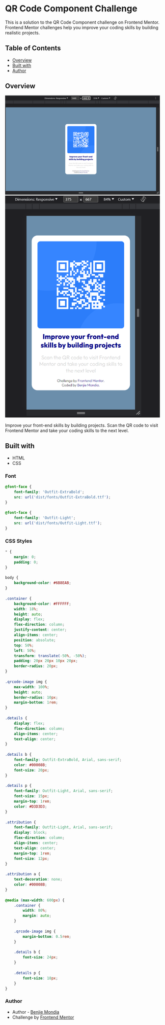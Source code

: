 # QR Code Component Challenge

This is a solution to the QR Code Component challenge on Frontend Mentor. Frontend Mentor challenges help you improve your coding skills by building realistic projects.

## Table of Contents

- [Overview](#overview)
- [Built with](#built-with)
- [Author](#author)

## Overview

![QR Code](images/DesktopQRCode.png)
![QR Code](images/MobileQRCode.png)

Improve your front-end skills by building projects. Scan the QR code to visit Frontend Mentor and take your coding skills to the next level.

## Built with

- HTML
- CSS

### Font

```css
@font-face {
    font-family: 'Outfit-ExtraBold';
    src: url('dist/fonts/Outfit-ExtraBold.ttf');
}

@font-face {
    font-family: 'Outfit-Light';
    src: url('dist/fonts/Outfit-Light.ttf');
}
```

### CSS Styles 

```css
* {
    margin: 0;
    padding: 0;
}

body {
    background-color: #6B8EAB;
}

.container {
    background-color: #FFFFFF;
    width: 18%;
    height: auto;
    display: flex;
    flex-direction: column;
    justify-content: center;
    align-items: center;
    position: absolute;
    top: 50%;
    left: 50%;
    transform: translate(-50%, -50%);
    padding: 20px 20px 10px 20px;
    border-radius: 20px;
}

.qrcode-image img {
    max-width: 100%;
    height: auto;
    border-radius: 10px;
    margin-bottom: 1rem;
}

.details {
    display: flex;
    flex-direction: column;
    align-items: center;
    text-align: center;
}

.details b {
    font-family: Outfit-ExtraBold, Arial, sans-serif;
    color: #00008B;
    font-size: 20px;
}

.details p {
    font-family: Outfit-Light, Arial, sans-serif;
    font-size: 15px;
    margin-top: 1rem;
    color: #D3D3D3;
}

.attribution {
    font-family: Outfit-Light, Arial, sans-serif;
    display: block;
    flex-direction: column;
    align-items: center;
    text-align: center;
    margin-top: 1rem;
    font-size: 12px;
}

.attribution a {
    text-decoration: none;
    color: #00008B;
}

@media (max-width: 600px) {
    .container {
        width: 80%;
        margin: auto;
    }

    .qrcode-image img {
        margin-bottom: 0.5rem;
    }

    .details b {
        font-size: 24px;
    }

    .details p {
        font-size: 18px;
    }
}
```

### Author

- Author - [Benjie Mondia](https://github.com/benjamineke)
- Challenge by [Frontend Mentor](https://www.frontendmentor.io?ref=challenge)